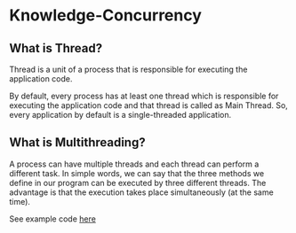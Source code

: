 # Knowledge-Concurrency

## What is Thread?
Thread is a unit of a process that is responsible for executing the application code. 

By default, every process has at least one thread which is responsible for executing the application code and that thread is called as Main Thread. So, every application by default is a single-threaded application.

## What is Multithreading?

A process can have multiple threads and each thread can perform a different task. In simple words, we can say that the three methods we define in our program can be executed by three different threads. 
The advantage is that the execution takes place simultaneously (at the same time).

See example code [here](001-Multithreading/Program.cs)